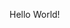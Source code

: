 Hello World!

<!---
budpoetra/budpoetra is a ✨ special ✨ repository because its `README.md` (this file) appears on your GitHub profile.
You can click the Preview link to take a look at your changes.
--->
